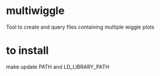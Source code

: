 multiwiggle
===========

Tool to create and query files containing multiple wiggle plots

to install
==========
make
update PATH and LD_LIBRARY_PATH

